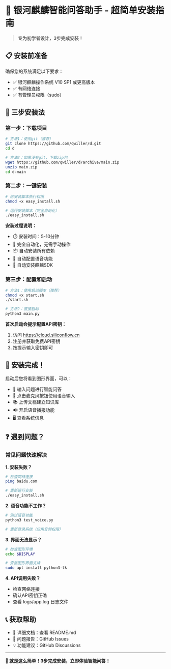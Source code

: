 # 🚀 银河麒麟智能问答助手 - 超简单安装指南

> **专为初学者设计，3步完成安装！**

## 📋 安装前准备

确保您的系统满足以下要求：
- ✅ 银河麒麟操作系统 V10 SP1 或更高版本
- ✅ 有网络连接
- ✅ 有管理员权限（sudo）

## 🎯 三步安装法

### 第一步：下载项目
```bash
# 方法1：使用git（推荐）
git clone https://github.com/qwiller/d.git
cd d

# 方法2：如果没有git，下载zip包
wget https://github.com/qwiller/d/archive/main.zip
unzip main.zip
cd d-main
```

### 第二步：一键安装
```bash
# 给安装脚本执行权限
chmod +x easy_install.sh

# 运行安装脚本（完全自动化）
./easy_install.sh
```

**安装过程说明：**
- ⏱️ 安装时间：5-10分钟
- 🔄 完全自动化，无需手动操作
- 📦 自动安装所有依赖
- 🎤 自动配置语音功能
- 🔧 自动安装麒麟SDK

### 第三步：配置和启动
```bash
# 方法1：使用启动脚本（推荐）
chmod +x start.sh
./start.sh

# 方法2：直接启动
python3 main.py
```

**首次启动会提示配置API密钥：**
1. 访问 https://cloud.siliconflow.cn
2. 注册并获取免费API密钥
3. 按提示输入密钥即可

## 🎉 安装完成！

启动后您将看到图形界面，可以：
- 💬 输入问题进行智能问答
- 🎤 点击麦克风按钮使用语音输入
- 📚 上传文档建立知识库
- 🔊 开启语音播报功能
- 🖥️ 查看系统信息

## ❓ 遇到问题？

### 常见问题快速解决

**1. 安装失败？**
```bash
# 检查网络连接
ping baidu.com

# 重新运行安装
./easy_install.sh
```

**2. 语音功能不工作？**
```bash
# 测试语音功能
python3 test_voice.py

# 重新登录系统（应用音频权限）
```

**3. 界面无法显示？**
```bash
# 检查图形环境
echo $DISPLAY

# 安装图形界面支持
sudo apt install python3-tk
```

**4. API调用失败？**
- 检查网络连接
- 确认API密钥正确
- 查看 logs/app.log 日志文件

## 📞 获取帮助

- 📖 详细文档：查看 README.md
- 🐛 问题报告：GitHub Issues
- 💡 功能建议：GitHub Discussions

---

**🌟 就是这么简单！3步完成安装，立即体验智能问答！**
